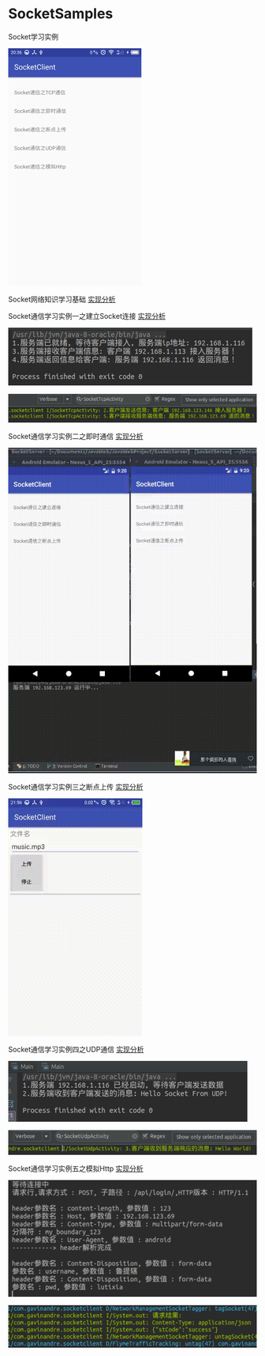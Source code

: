 # SocketSamples
Socket学习实例

![](preview/socketsamples.jpg)

Socket网络知识学习基础 [实现分析](http://blog.csdn.net/lj402159806/article/details/56290460)

Socket通信学习实例一之建立Socket连接 [实现分析](http://blog.csdn.net/lj402159806/article/details/56841817)

![](preview/sockettcpserver.png)

![](preview/sockettcpclient.png)

Socket通信学习实例二之即时通信 [实现分析](http://blog.csdn.net/lj402159806/article/details/56890909)

![](preview/socketim.gif)

Socket通信学习实例三之断点上传 [实现分析](http://blog.csdn.net/lj402159806/article/details/57516498)

![](preview/socketupload.gif)

Socket通信学习实例四之UDP通信 [实现分析](http://blog.csdn.net/lj402159806/article/details/58589823)

![](preview/socketudpserver.png)

![](preview/socketudpclient.png)

Socket通信学习实例五之模拟Http [实现分析](http://blog.csdn.net/lj402159806/article/details/61428872)

![](preview/sockethttpserver.png)

![](preview/sockethttpclient.png)


